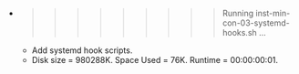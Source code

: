 * >>>>>>>>> Running inst-min-con-03-systemd-hooks.sh ...
  * Add systemd hook scripts.
  * Disk size = 980288K. Space Used = 76K. Runtime = 00:00:00:01.
